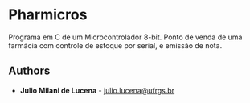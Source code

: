 # Pharmicros

Programa em C de um Microcontrolador 8-bit.
Ponto de venda de uma farmácia com controle de estoque por serial, e emissão de nota.

## Authors

* **Julio Milani de Lucena**  - julio.lucena@ufrgs.br
